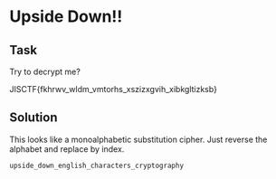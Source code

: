# Upside Down!!

## Task

Try to decrypt me?

JISCTF{fkhrwv_wldm_vmtorhs_xszizxgvih_xibkgltizksb}

## Solution

This looks like a monoalphabetic substitution cipher. Just reverse the alphabet and replace by index.

`upside_down_english_characters_cryptography`
